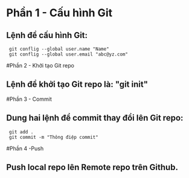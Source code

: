 # Phần 1 - Cấu hình Git
## Lệnh đề cấu hình Git:

```
 git conflig --global user.name "Name"
 git conflig --global user.email "abc@yz.com"
```

#Phần 2 - Khởi tạo Git repo
## Lệnh đề khởi tạo Git repo là: "git init"

#Phần 3 - Commit
## Dung hai lệnh để commit thay đổi lên Git repo:

```
 git add .
 git commit -m "Thông điệp commit"
```

#Phần 4 -Push 
## Push local repo lên Remote repo trên Github.

